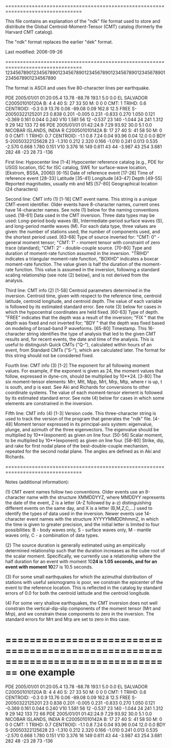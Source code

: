 ================================================================================

This file contains an explanation of the "ndk" file format used to store
and distribute the Global Centroid-Moment-Tensor (CMT) catalog
(formerly the Harvard CMT catalog).

The "ndk" format replaces the earlier "dek" format.

Last modified: 2006-09-26

================================================================================
12345678901234567890123456789012345678901234567890123456789012345678901234567890

The format is ASCII and uses five 80-character lines per earthquake. 

PDE  2005/01/01 01:20:05.4  13.78  -88.78 193.1 5.0 0.0 EL SALVADOR             
C200501010120A   B:  4    4  40 S: 27   33  50 M:  0    0   0 CMT: 1 TRIHD:  0.6
CENTROID:     -0.3 0.9  13.76 0.06  -89.08 0.09 162.8 12.5 FREE S-20050322125201
23  0.838 0.201 -0.005 0.231 -0.833 0.270  1.050 0.121 -0.369 0.161  0.044 0.240
V10   1.581 56  12  -0.537 23 140  -1.044 24 241   1.312   9 29  142 133 72   66
PDE  2005/01/01 01:42:24.9   7.29   93.92  30.0 5.1 0.0 NICOBAR ISLANDS, INDIA R
C200501010142A   B: 17   27  40 S: 41   58  50 M:  0    0   0 CMT: 1 TRIHD:  0.7
CENTROID:     -1.1 0.8   7.24 0.04   93.96 0.04  12.0  0.0 BDY  S-20050322125628
23 -1.310 0.212  2.320 0.166 -1.010 0.241  0.013 0.535 -2.570 0.668  1.780 0.151
V10   3.376 16 149   0.611 43  44  -3.987 43 254   3.681 282 48  -23  28 73 -136

First line: Hypocenter line
[1-4]   Hypocenter reference catalog (e.g., PDE for USGS location, ISC for
        ISC catalog, SWE for surface-wave location, [Ekstrom, BSSA, 2006])
[6-15]  Date of reference event
[17-26] Time of reference event
[28-33] Latitude
[35-41] Longitude
[43-47] Depth
[49-55] Reported magnitudes, usually mb and MS
[57-80] Geographical location (24 characters)

Second line: CMT info (1)
[1-16]  CMT event name. This string is a unique CMT-event identifier. Older
        events have 8-character names, current ones have 14-character names.
        See note (1) below for the naming conventions used.
[18-61] Data used in the CMT inversion. Three data types may be used: 
        Long-period body waves (B), Intermediate-period surface waves (S),
        and long-period mantle waves (M). For each data type, three values
        are given: the number of stations used, the number of components 
        used, and the shortest period used.
[63-68] Type of source inverted for: "CMT: 0" - general moment tensor; 
        "CMT: 1" - moment tensor with constraint of zero trace (standard); 
        "CMT: 2" - double-couple source.
[70-80] Type and duration of moment-rate function assumed in the inversion. 
        "TRIHD" indicates a triangular moment-rate function, "BOXHD" indicates
        a boxcar moment-rate function. The value given is half the duration
        of the moment-rate function. This value is assumed in the inversion,
        following a standard scaling relationship (see note (2) below),
        and is not derived from the analysis.
        
Third line: CMT info (2)
[1-58]  Centroid parameters determined in the inversion. Centroid time, given
        with respect to the reference time, centroid latitude, centroid
        longitude, and centroid depth. The value of each variable is followed
        by its estimated standard error. See note (3) below for cases in
        which the hypocentral coordinates are held fixed.
[60-63] Type of depth. "FREE" indicates that the depth was a result of the
        inversion; "FIX " that the depth was fixed and not inverted for;
        "BDY " that the depth was fixed based on modeling of broad-band 
        P waveforms.
[65-80] Timestamp. This 16-character string identifies the type of analysis that
        led to the given CMT results and, for recent events, the date and 
        time of the analysis. This is useful to distinguish Quick CMTs ("Q-"), 
        calculated within hours of an event, from Standard CMTs ("S-"), which 
        are calculated later. The format for this string should not be 
        considered fixed.

Fourth line: CMT info (3)
[1-2]   The exponent for all following moment values. For example, if the
        exponent is given as 24, the moment values that follow, expressed in 
        dyne-cm, should be multiplied by 10**24.
[3-80]  The six moment-tensor elements: Mrr, Mtt, Mpp, Mrt, Mrp, Mtp, where r
        is up, t is south, and p is east. See Aki and Richards for conversions
        to other coordinate systems. The value of each moment-tensor
	  element is followed by its estimated standard error. See note (4)
	  below for cases in which some elements are constrained in the inversion.
        
Fifth line: CMT info (4)
[1-3]   Version code. This three-character string is used to track the version 
        of the program that generates the "ndk" file.
[4-48]  Moment tensor expressed in its principal-axis system: eigenvalue, 
        plunge, and azimuth of the three eigenvectors. The eigenvalue should be
        multiplied by 10**(exponent) as given on line four.
[50-56] Scalar moment, to be multiplied by 10**(exponent) as given on line four.
[58-80] Strike, dip, and rake for first nodal plane of the best-double-couple 
        mechanism, repeated for the second nodal plane. The angles are defined
        as in Aki and Richards.
          
================================================================================

Notes (additional information):

(1) CMT event names follow two conventions. Older events use an 8-character 
name with the structure XMMDDYYZ, where MMDDYY represents the date of
the event, Z is a letter (A-Z followed by a-z) distinguishing different 
events on the same day, and X is a letter (B,M,Z,C,...) used to identify 
the types of data used in the inversion. Newer events use 14-character event 
names with the structure XYYYYMMDDhhmmZ, in which the time is given to greater
precision, and the initial letter is limited to four possibilities: B - body 
waves only, S - surface waves only, M - mantle waves only, C - a combination 
of data types.

(2) The source duration is generally estimated using an empirically determined
relationship such that the duration increases as the cube root of the scalar
moment. Specifically, we currently use a relationship where the half duration
for an event with moment 10**24 is 1.05 seconds, and for an event with moment
10**27 is 10.5 seconds.

(3) For some small earthquakes for which the azimuthal distribution of stations 
with useful seismograms is poor, we constrain the epicenter of the event to
the reference location. This is reflected in the catalog by standard 
errors of 0.0 for both the centroid latitude and the centroid longitude.

(4) For some very shallow earthquakes, the CMT inversion does not well 
constrain the vertical-dip-slip components of the moment tensor (Mrt and Mrp),
and we constrain these components to zero in the inversion. The standard
errors for Mrt and Mrp are set to zero in this case.

================================================================================
                              one example  
================================================================================
PDE  2005/01/01 01:20:05.4  13.78  -88.78 193.1 5.0 0.0 EL SALVADOR             
C200501010120A   B:  4    4  40 S: 27   33  50 M:  0    0   0 CMT: 1 TRIHD:  0.6
CENTROID:     -0.3 0.9  13.76 0.06  -89.08 0.09 162.8 12.5 FREE S-20050322125201
23  0.838 0.201 -0.005 0.231 -0.833 0.270  1.050 0.121 -0.369 0.161  0.044 0.240
V10   1.581 56  12  -0.537 23 140  -1.044 24 241   1.312   9 29  142 133 72   66
PDE  2005/01/01 01:42:24.9   7.29   93.92  30.0 5.1 0.0 NICOBAR ISLANDS, INDIA R
C200501010142A   B: 17   27  40 S: 41   58  50 M:  0    0   0 CMT: 1 TRIHD:  0.7
CENTROID:     -1.1 0.8   7.24 0.04   93.96 0.04  12.0  0.0 BDY  S-20050322125628
23 -1.310 0.212  2.320 0.166 -1.010 0.241  0.013 0.535 -2.570 0.668  1.780 0.151
V10   3.376 16 149   0.611 43  44  -3.987 43 254   3.681 282 48  -23  28 73 -136
